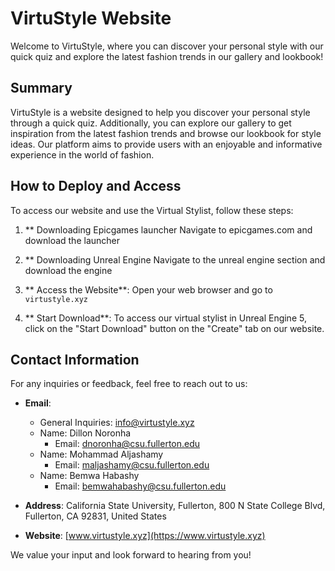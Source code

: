 # VirtuStyle Website

Welcome to VirtuStyle, where you can discover your personal style with our quick quiz and explore the latest fashion trends in our gallery and lookbook!

## Summary

VirtuStyle is a website designed to help you discover your personal style through a quick quiz. Additionally, you can explore our gallery to get inspiration from the latest fashion trends and browse our lookbook for style ideas. Our platform aims to provide users with an enjoyable and informative experience in the world of fashion.

## How to Deploy and Access

To access our website and use the Virtual Stylist, follow these steps:

1. ** Downloading Epicgames launcher
    Navigate to epicgames.com and download the launcher

2. ** Downloading Unreal Engine
    Navigate to the unreal engine section and download the engine

3. ** Access the Website**:
    Open your web browser and go to `virtustyle.xyz`

4. ** Start Download**:
    To access our virtual stylist in Unreal Engine 5, click on the "Start Download" button on the "Create" tab on our website.

## Contact Information

For any inquiries or feedback, feel free to reach out to us:

- **Email**: 
    - General Inquiries: info@virtustyle.xyz
    - Name: Dillon Noronha
        - Email: dnoronha@csu.fullerton.edu
    - Name: Mohammad Aljashamy
        - Email: maljashamy@csu.fullerton.edu
    - Name: Bemwa Habashy
        - Email: bemwahabashy@csu.fullerton.edu

- **Address**: California State University, Fullerton, 800 N State College Blvd, Fullerton, CA 92831, United States

- **Website**: [www.virtustyle.xyz](https://www.virtustyle.xyz)

We value your input and look forward to hearing from you!
